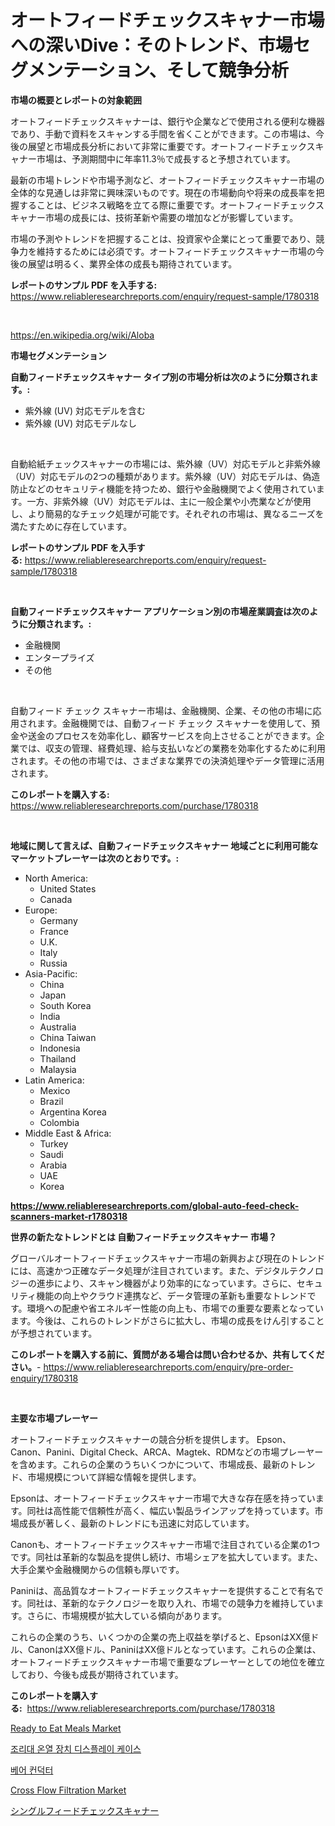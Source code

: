 <p><h1>オートフィードチェックスキャナー市場への深いDive：そのトレンド、市場セグメンテーション、そして競争分析</h1></p><p><strong>市場の概要とレポートの対象範囲</strong></p>
<p><p>オートフィードチェックスキャナーは、銀行や企業などで使用される便利な機器であり、手動で資料をスキャンする手間を省くことができます。この市場は、今後の展望と市場成長分析において非常に重要です。オートフィードチェックスキャナー市場は、予測期間中に年率11.3％で成長すると予想されています。</p><p>最新の市場トレンドや市場予測など、オートフィードチェックスキャナー市場の全体的な見通しは非常に興味深いものです。現在の市場動向や将来の成長率を把握することは、ビジネス戦略を立てる際に重要です。オートフィードチェックスキャナー市場の成長には、技術革新や需要の増加などが影響しています。</p><p>市場の予測やトレンドを把握することは、投資家や企業にとって重要であり、競争力を維持するためには必須です。オートフィードチェックスキャナー市場の今後の展望は明るく、業界全体の成長も期待されています。</p></p>
<p><strong>レポートのサンプル PDF を入手する:</strong> <a href="https://www.reliableresearchreports.com/enquiry/request-sample/1780318">https://www.reliableresearchreports.com/enquiry/request-sample/1780318</a></p>
<p>&nbsp;</p>
<p><a href="https://en.wikipedia.org/wiki/Aloba">https://en.wikipedia.org/wiki/Aloba</a></p>
<p><strong>市場セグメンテーション</strong></p>
<p><strong>自動フィードチェックスキャナー タイプ別の市場分析は次のように分類されます。:</strong></p>
<p><ul><li>紫外線 (UV) 対応モデルを含む</li><li>紫外線 (UV) 対応モデルなし</li></ul></p>
<p>&nbsp;</p>
<p><p>自動給紙チェックスキャナーの市場には、紫外線（UV）対応モデルと非紫外線（UV）対応モデルの2つの種類があります。紫外線（UV）対応モデルは、偽造防止などのセキュリティ機能を持つため、銀行や金融機関でよく使用されています。一方、非紫外線（UV）対応モデルは、主に一般企業や小売業などが使用し、より簡易的なチェック処理が可能です。それぞれの市場は、異なるニーズを満たすために存在しています。</p></p>
<p><strong>レポートのサンプル PDF を入手する:</strong>&nbsp;<a href="https://www.reliableresearchreports.com/enquiry/request-sample/1780318">https://www.reliableresearchreports.com/enquiry/request-sample/1780318</a></p>
<p>&nbsp;</p>
<p><strong> 自動フィードチェックスキャナー アプリケーション別の市場産業調査は次のように分類されます。:</strong></p>
<p><ul><li>金融機関</li><li>エンタープライズ</li><li>その他</li></ul></p>
<p>&nbsp;</p>
<p><p>自動フィード チェック スキャナー市場は、金融機関、企業、その他の市場に応用されます。金融機関では、自動フィード チェック スキャナーを使用して、預金や送金のプロセスを効率化し、顧客サービスを向上させることができます。企業では、収支の管理、経費処理、給与支払いなどの業務を効率化するために利用されます。その他の市場では、さまざまな業界での決済処理やデータ管理に活用されます。</p></p>
<p><strong>このレポートを購入する:</strong>&nbsp; <a href="https://www.reliableresearchreports.com/purchase/1780318">https://www.reliableresearchreports.com/purchase/1780318</a></p>
<p>&nbsp;</p>
<p><strong>地域に関して言えば、自動フィードチェックスキャナー 地域ごとに利用可能なマーケットプレーヤーは次のとおりです。:</strong></p>
<p><ul>
    <li>
        North America:
        <ul>
            <li>United States</li>
            <li>Canada</li>
        </ul>
    </li>
    <li>
        Europe:
        <ul>
            <li>Germany</li>
            <li>France</li>
            <li>U.K.</li>
            <li>Italy</li>
            <li>Russia</li>
        </ul>
    </li>
    <li>
        Asia-Pacific:
        <ul>
            <li>China</li>
            <li>Japan</li>
            <li>South Korea</li>
            <li>India</li>
            <li>Australia</li>
            <li>China Taiwan</li>
            <li>Indonesia</li>
            <li>Thailand</li>
            <li>Malaysia</li>
        </ul>
    </li>
    <li>
        Latin America:
        <ul>
            <li>Mexico</li>
            <li>Brazil</li>
            <li>Argentina Korea</li>
            <li>Colombia</li>
        </ul>
    </li>
    <li>
        Middle East & Africa:
        <ul>
            <li>Turkey</li>
            <li>Saudi</li>
            <li>Arabia</li>
            <li>UAE</li>
            <li>Korea</li>
        </ul>
    </li>
    </ul></p>
<p><strong><a href="https://www.reliableresearchreports.com/global-auto-feed-check-scanners-market-r1780318">https://www.reliableresearchreports.com/global-auto-feed-check-scanners-market-r1780318</a></strong>&nbsp;</p>
<p><strong>世界の新たなトレンドとは 自動フィードチェックスキャナー 市場？</strong></p>
<p><p>グローバルオートフィードチェックスキャナー市場の新興および現在のトレンドには、高速かつ正確なデータ処理が注目されています。また、デジタルテクノロジーの進歩により、スキャン機器がより効率的になっています。さらに、セキュリティ機能の向上やクラウド連携など、データ管理の革新も重要なトレンドです。環境への配慮や省エネルギー性能の向上も、市場での重要な要素となっています。今後は、これらのトレンドがさらに拡大し、市場の成長をけん引することが予想されています。</p></p>
<p><strong>このレポートを購入する前に、質問がある場合は問い合わせるか、共有してください。</strong>- <a href="https://www.reliableresearchreports.com/enquiry/pre-order-enquiry/1780318">https://www.reliableresearchreports.com/enquiry/pre-order-enquiry/1780318</a></p>
<p>&nbsp;</p>
<p><strong>主要な市場プレーヤー</strong></p>
<p><p>オートフィードチェックスキャナーの競合分析を提供します。 Epson、Canon、Panini、Digital Check、ARCA、Magtek、RDMなどの市場プレーヤーを含めます。これらの企業のうちいくつかについて、市場成長、最新のトレンド、市場規模について詳細な情報を提供します。</p><p>Epsonは、オートフィードチェックスキャナー市場で大きな存在感を持っています。同社は高性能で信頼性が高く、幅広い製品ラインアップを持っています。市場成長が著しく、最新のトレンドにも迅速に対応しています。</p><p>Canonも、オートフィードチェックスキャナー市場で注目されている企業の1つです。同社は革新的な製品を提供し続け、市場シェアを拡大しています。また、大手企業や金融機関からの信頼も厚いです。</p><p>Paniniは、高品質なオートフィードチェックスキャナーを提供することで有名です。同社は、革新的なテクノロジーを取り入れ、市場での競争力を維持しています。さらに、市場規模が拡大している傾向があります。</p><p>これらの企業のうち、いくつかの企業の売上収益を挙げると、EpsonはXX億ドル、CanonはXX億ドル、PaniniはXX億ドルとなっています。これらの企業は、オートフィードチェックスキャナー市場で重要なプレーヤーとしての地位を確立しており、今後も成長が期待されています。</p></p>
<p><strong>このレポートを購入する:</strong>&nbsp;&nbsp;<a href="https://www.reliableresearchreports.com/purchase/1780318">https://www.reliableresearchreports.com/purchase/1780318</a></p>
<p><p><a href="https://github.com/claudianurdin/Market-Research-Report-List-1/blob/main/ready-to-eat-meals-market.md">Ready to Eat Meals Market</a></p><p><a href="https://github.com/rahat-gis/Market-Research-Report-List-1/blob/main/3172871164097.md">조리대 온열 장치 디스플레이 케이스</a></p><p><a href="https://github.com/Edwards13Jessica/Market-Research-Report-List-1/blob/main/1700286164096.md">베어 컨덕터</a></p><p><a href="https://issuu.com/reportprime-2/docs/cross-flow-filtration-market-size-2030.pptx">Cross Flow Filtration Market</a></p><p><a href="https://github.com/RudyBoyer2017/Market-Research-Report-List-2/blob/main/1889441153613.md">シングルフィードチェックスキャナー</a></p></p>